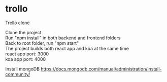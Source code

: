 # trollo
Trello clone

Clone the project <br/>
Run "npm install" in both backend and frontend folders<br/>
Back to root folder, run "npm start"<br/>
The project builds both react app and koa at the same time<br/>
react app port: 3000<br/>
koa app port: 4000<br/>

Install mongoDB
https://docs.mongodb.com/manual/administration/install-community/
